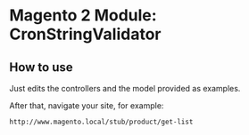 # Magento 2 Module: CronStringValidator

## How to use

Just edits the controllers and the model provided as examples.

After that, navigate your site, for example:
    
    http://www.magento.local/stub/product/get-list

